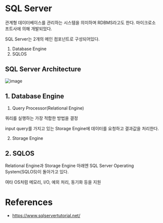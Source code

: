 # SQL Server

관계형 데이터베이스를 관리하는 시스템을 의미하며 RDBMS라고도 한다. 마이크로소프트사에 의해 개발되었다.

SQL Server는 2개의 메인 컴포넌트로 구성되어있다.

1. Database Engine
1. SQLOS

## SQL Server Architecture

![image](https://user-images.githubusercontent.com/33214449/92401720-30c07200-f169-11ea-9785-0fef9301934e.png)

## 1. Database Engine

1. Query Processor(Relational Engine)

쿼리를 실행하는 가장 적합한 방법을 결정

input query를 가지고 있는 Storage Engine에 데이터를 요청하고 결과값을 처리한다.

2. Storage Engine

## 2. SQLOS

Relational Engine과 Storage Engine 아래엔 SQL Server Operating System(SQLOS)이 돌아가고 있다.

여타 OS처럼 메모리, I/O, 예외 처리, 동기화 등을 지원

# References

- <https://www.sqlservertutorial.net/>
